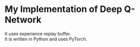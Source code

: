 # My Implementation of Deep Q-Network
It uses experience replay buffer.  
It is written in Python and uses PyTorch.  
